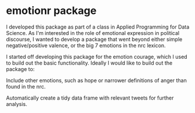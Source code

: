 # emotionr package

I developed this package as part of a class in Applied Programming for Data Science. As I'm interested in the role of emotional expression in political discourse, I wanted to develop a package that went beyond either simple negative/positive valence, or the big 7 emotions in the nrc lexicon. 

I started off developing this package for the emotion courage, which I used to build out the basic functionality. Ideally I would like to build out the package to:

Include other emotions, such as hope or narrower definitions of anger than found in the nrc.

Automatically create a tidy data frame with relevant tweets for further analysis. 
